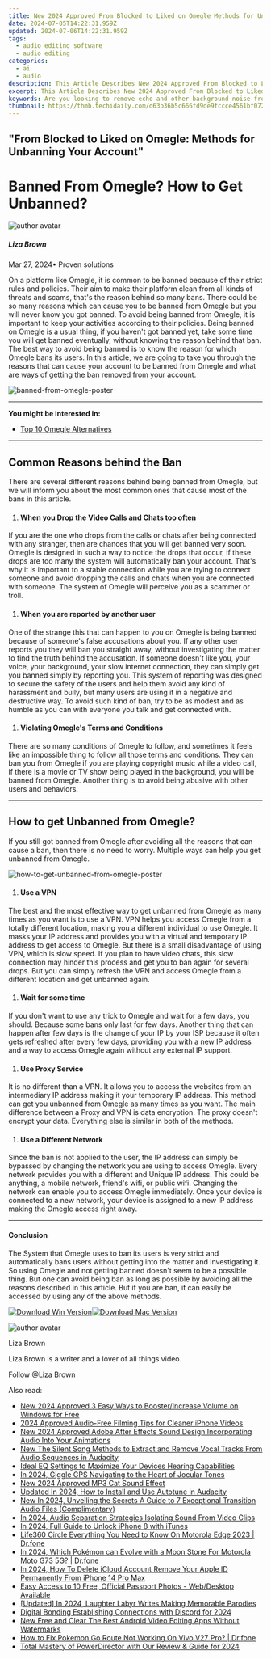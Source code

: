 ```yaml
---
title: New 2024 Approved From Blocked to Liked on Omegle Methods for Unbanning Your Account
date: 2024-07-05T14:22:31.959Z
updated: 2024-07-06T14:22:31.959Z
tags: 
  - audio editing software
  - audio editing
categories: 
  - ai
  - audio
description: This Article Describes New 2024 Approved From Blocked to Liked on Omegle Methods for Unbanning Your Account
excerpt: This Article Describes New 2024 Approved From Blocked to Liked on Omegle Methods for Unbanning Your Account
keywords: Are you looking to remove echo and other background noise from your audio,exploring the best free hd online resources for wallpapers and video backgrounds 2024 roundup,omegle unbanned troubleshooting your account blacklist status,reclaiming your omegle presence steps to overcome an online ban,sonic clarity achieved methods to remove noise from audio using cloud based cleaners,from blocked to liked on omegle methods for unbanning your account,audio liberation from mp4 files streamlined approaches for the year 2024
thumbnail: https://thmb.techidaily.com/d63b36b5c666fd9de9fccce4561bf07299ad84d3949b489b0214f6877268e346.png
---
```


## "From Blocked to Liked on Omegle: Methods for Unbanning Your Account"

# Banned From Omegle? How to Get Unbanned?

![author avatar](https://lh5.googleusercontent.com/-AIMmjowaFs4/AAAAAAAAAAI/AAAAAAAAABc/Y5UmwDaI7HU/s250-c-k/photo.jpg)

##### Liza Brown

 Mar 27, 2024• Proven solutions

On a platform like Omegle, it is common to be banned because of their strict rules and policies. Their aim to make their platform clean from all kinds of threats and scams, that's the reason behind so many bans. There could be so many reasons which can cause you to be banned from Omegle but you will never know you got banned. To avoid being banned from Omegle, it is important to keep your activities according to their policies. Being banned on Omegle is a usual thing, if you haven't got banned yet, take some time you will get banned eventually, without knowing the reason behind that ban. The best way to avoid being banned is to know the reason for which Omegle bans its users. In this article, we are going to take you through the reasons that can cause your account to be banned from Omegle and what are ways of getting the ban removed from your account.

![banned-from-omegle-poster](https://images.wondershare.com/filmora/article-images/banned-from-omegle-poster.png)

---

**You might be interested in:**

* [Top 10 Omegle Alternatives](https://tools.techidaily.com/wondershare/filmora/download/)

---

## Common Reasons behind the Ban

There are several different reasons behind being banned from Omegle, but we will inform you about the most common ones that cause most of the bans in this article.

1. #### **When you Drop the Video Calls and Chats too often**

If you are the one who drops from the calls or chats after being connected with any stranger, then are chances that you will get banned very soon. Omegle is designed in such a way to notice the drops that occur, if these drops are too many the system will automatically ban your account. That's why it is important to a stable connection while you are trying to connect someone and avoid dropping the calls and chats when you are connected with someone. The system of Omegle will perceive you as a scammer or troll.

1. #### **When you are reported by another user**

One of the strange this that can happen to you on Omegle is being banned because of someone's false accusations about you. If any other user reports you they will ban you straight away, without investigating the matter to find the truth behind the accusation. If someone doesn't like you, your voice, your background, your slow internet connection, they can simply get you banned simply by reporting you. This system of reporting was designed to secure the safety of the users and help them avoid any kind of harassment and bully, but many users are using it in a negative and destructive way. To avoid such kind of ban, try to be as modest and as humble as you can with everyone you talk and get connected with.

1. #### **Violating Omegle's Terms and Conditions**

There are so many conditions of Omegle to follow, and sometimes it feels like an impossible thing to follow all those terms and conditions. They can ban you from Omegle if you are playing copyright music while a video call, if there is a movie or TV show being played in the background, you will be banned from Omegle. Another thing is to avoid being abusive with other users and behaviors.

---

## How to get Unbanned from Omegle?

If you still got banned from Omegle after avoiding all the reasons that can cause a ban, then there is no need to worry. Multiple ways can help you get unbanned from Omegle.

![how-to-get-unbanned-from-omegle-poster](https://images.wondershare.com/filmora/article-images/how-to-get-unbanned-from-omegle-poster.jpg)

1. #### **Use a VPN**

The best and the most effective way to get unbanned from Omegle as many times as you want is to use a VPN. VPN helps you access Omegle from a totally different location, making you a different individual to use Omegle. It masks your IP address and provides you with a virtual and temporary IP address to get access to Omegle. But there is a small disadvantage of using VPN, which is slow speed. If you plan to have video chats, this slow connection may hinder this process and get you to ban again for several drops. But you can simply refresh the VPN and access Omegle from a different location and get unbanned again.

1. #### **Wait for some time**

If you don't want to use any trick to Omegle and wait for a few days, you should. Because some bans only last for few days. Another thing that can happen after few days is the change of your IP by your ISP because it often gets refreshed after every few days, providing you with a new IP address and a way to access Omegle again without any external IP support.

1. #### **Use Proxy Service**

It is no different than a VPN. It allows you to access the websites from an intermediary IP address making it your temporary IP address. This method can get you unbanned from Omegle as many times as you want. The main difference between a Proxy and VPN is data encryption. The proxy doesn't encrypt your data. Everything else is similar in both of the methods.

1. #### **Use a Different Network**

Since the ban is not applied to the user, the IP address can simply be bypassed by changing the network you are using to access Omegle. Every network provides you with a different and Unique IP address. This could be anything, a mobile network, friend's wifi, or public wifi. Changing the network can enable you to access Omegle immediately. Once your device is connected to a new network, your device is assigned to a new IP address making the Omegle access right away.

---

#### Conclusion

The System that Omegle uses to ban its users is very strict and automatically bans users without getting into the matter and investigating it. So using Omegle and not getting banned doesn't seem to be a possible thing. But one can avoid being ban as long as possible by avoiding all the reasons described in this article. But if you are ban, it can easily be accessed by using any of the above methods.

[![Download Win Version](https://images.wondershare.com/filmora/guide/download-btn-win.jpg)](https://tools.techidaily.com/wondershare/filmora/download/)[![Download Mac Version](https://images.wondershare.com/filmora/guide/download-btn-mac.jpg)](https://tools.techidaily.com/wondershare/filmora/download/)

![author avatar](https://lh5.googleusercontent.com/-AIMmjowaFs4/AAAAAAAAAAI/AAAAAAAAABc/Y5UmwDaI7HU/s250-c-k/photo.jpg)

Liza Brown

Liza Brown is a writer and a lover of all things video.

Follow @Liza Brown

<span class="atpl-alsoreadstyle">Also read:</span>
<div><ul>
<li><a href="https://audio-shaping.techidaily.com/new-2024-approved-3-easy-ways-to-boosterincrease-volume-on-windows-for-free/"><u>New 2024 Approved 3 Easy Ways to Booster/Increase Volume on Windows for Free</u></a></li>
<li><a href="https://audio-shaping.techidaily.com/2024-approved-audio-free-filming-tips-for-cleaner-iphone-videos/"><u>2024 Approved Audio-Free Filming Tips for Cleaner iPhone Videos</u></a></li>
<li><a href="https://audio-shaping.techidaily.com/new-2024-approved-adobe-after-effects-sound-design-incorporating-audio-into-your-animations/"><u>New 2024 Approved Adobe After Effects Sound Design Incorporating Audio Into Your Animations</u></a></li>
<li><a href="https://audio-shaping.techidaily.com/new-the-silent-song-methods-to-extract-and-remove-vocal-tracks-from-audio-sequences-in-audacity/"><u>New The Silent Song Methods to Extract and Remove Vocal Tracks From Audio Sequences in Audacity</u></a></li>
<li><a href="https://audio-shaping.techidaily.com/ideal-eq-settings-to-maximize-your-devices-hearing-capabilities/"><u>Ideal EQ Settings to Maximize Your Devices Hearing Capabilities</u></a></li>
<li><a href="https://audio-shaping.techidaily.com/in-2024-giggle-gps-navigating-to-the-heart-of-jocular-tones/"><u>In 2024, Giggle GPS Navigating to the Heart of Jocular Tones</u></a></li>
<li><a href="https://audio-shaping.techidaily.com/new-2024-approved-mp3-cat-sound-effect/"><u>New 2024 Approved MP3 Cat Sound Effect</u></a></li>
<li><a href="https://audio-shaping.techidaily.com/updated-in-2024-how-to-install-and-use-autotune-in-audacity/"><u>Updated In 2024, How to Install and Use Autotune in Audacity</u></a></li>
<li><a href="https://audio-shaping.techidaily.com/new-in-2024-unveiling-the-secrets-a-guide-to-7-exceptional-transition-audio-files-complimentary/"><u>New In 2024, Unveiling the Secrets A Guide to 7 Exceptional Transition Audio Files (Complimentary)</u></a></li>
<li><a href="https://audio-shaping.techidaily.com/in-2024-audio-separation-strategies-isolating-sound-from-video-clips/"><u>In 2024, Audio Separation Strategies Isolating Sound From Video Clips</u></a></li>
<li><a href="https://ios-unlock.techidaily.com/in-2024-full-guide-to-unlock-iphone-8-with-itunes-by-drfone-ios/"><u>In 2024, Full Guide to Unlock iPhone 8 with iTunes</u></a></li>
<li><a href="https://fake-location.techidaily.com/life360-circle-everything-you-need-to-know-on-motorola-edge-2023-drfone-by-drfone-virtual-android/"><u>Life360 Circle Everything You Need to Know On Motorola Edge 2023 | Dr.fone</u></a></li>
<li><a href="https://android-pokemon-go.techidaily.com/in-2024-which-pokemon-can-evolve-with-a-moon-stone-for-motorola-moto-g73-5g-drfone-by-drfone-virtual-android/"><u>In 2024, Which Pokémon can Evolve with a Moon Stone For Motorola Moto G73 5G? | Dr.fone</u></a></li>
<li><a href="https://apple-account.techidaily.com/in-2024-how-to-delete-icloud-account-remove-your-apple-id-permanently-from-iphone-14-pro-max-by-drfone-ios/"><u>In 2024, How To Delete iCloud Account Remove Your Apple ID Permanently From iPhone 14 Pro Max</u></a></li>
<li><a href="https://extra-lessons.techidaily.com/easy-access-to-10-free-official-passport-photos-webdesktop-available/"><u>Easy Access to 10 Free, Official Passport Photos - Web/Desktop Available</u></a></li>
<li><a href="https://youtube-data.techidaily.com/ed-in-2024-laughter-labyr-writes-making-memorable-parodies/"><u>[Updated] In 2024, Laughter Labyr Writes  Making Memorable Parodies</u></a></li>
<li><a href="https://discord-videos.techidaily.com/digital-bonding-establishing-connections-with-discord-for-2024/"><u>Digital Bonding  Establishing Connections with Discord for 2024</u></a></li>
<li><a href="https://smart-video-creator.techidaily.com/new-free-and-clear-the-best-android-video-editing-apps-without-watermarks/"><u>New Free and Clear The Best Android Video Editing Apps Without Watermarks</u></a></li>
<li><a href="https://change-location.techidaily.com/how-to-fix-pokemon-go-route-not-working-on-vivo-v27-pro-drfone-by-drfone-virtual-android/"><u>How to Fix Pokemon Go Route Not Working On Vivo V27 Pro? | Dr.fone</u></a></li>
<li><a href="https://some-approaches.techidaily.com/total-mastery-of-powerdirector-with-our-review-and-guide-for-2024/"><u>Total Mastery of PowerDirector with Our Review & Guide for 2024</u></a></li>
</ul></div>

<ins class="adsbygoogle"
      style="display:block"
      data-ad-client="ca-pub-7571918770474297"
      data-ad-slot="8358498916"
      data-ad-format="auto"
      data-full-width-responsive="true"></ins>